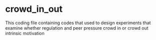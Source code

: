 # crowd_in_out
This coding file containing codes that used to design experiments that examine whether regulation and peer pressure crowd in or crowd out intrinsic motivation

